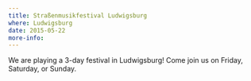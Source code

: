 ```yaml
---
title: Straßenmusikfestival Ludwigsburg
where: Ludwigsburg
date: 2015-05-22
more-info: 
---
```


We are playing a 3-day festival in Ludwigsburg! Come join us on Friday, Saturday, or Sunday.
